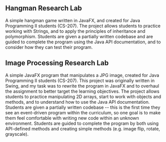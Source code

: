 ## Hangman Research Lab
A simple hangman game written in JavaFX, and created for Java Programming II students (CS-207). The project allows students to practice working with Strings, and to apply the principles of inheritance and polymorphism. Students are given a partially written codebase and are guided to complete the program using the Java API documentation, and to consider how they can test their program.

## Image Processing Research Lab
A simple JavaFX program that manipulates a JPG image, created for Java Programming II students (CS-207). This project was originally written in Swing, and my task was to rewrite the program in JavaFX and to overhaul the assignment to better target the learning objectives. The project allows students to practice manipulating 2D arrays, start to work with objects and methods, and to understand how to use the Java API documentation.
Students are given a partially written codebase -- this is the first time they see an event-driven program within the curriculum, so one goal is to make them feel comfortable with writing new code within an unknown environment. Students are guided to complete the program by both using API-defined methods and creating simple methods (e.g. image flip, rotate, grayscale).
